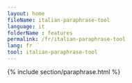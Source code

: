 ```yaml
---
layout: home
fileName: italian-paraphrase-tool
language: it
folderName : features
permalink: /fr/italian-paraphrase-tool
lang: fr
tool: italian-paraphrase-tool
---
```

{% include section/paraphrase.html %}